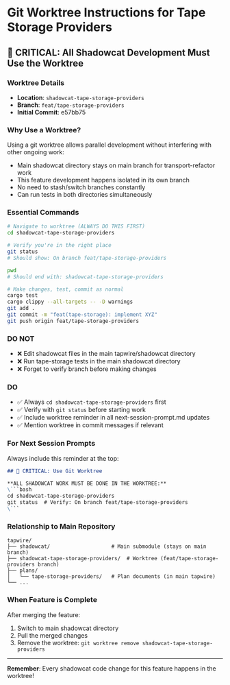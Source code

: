 # Git Worktree Instructions for Tape Storage Providers

## 🔴 CRITICAL: All Shadowcat Development Must Use the Worktree

### Worktree Details
- **Location**: `shadowcat-tape-storage-providers`
- **Branch**: `feat/tape-storage-providers`
- **Initial Commit**: e57bb75

### Why Use a Worktree?

Using a git worktree allows parallel development without interfering with other ongoing work:
- Main shadowcat directory stays on main branch for transport-refactor work
- This feature development happens isolated in its own branch
- No need to stash/switch branches constantly
- Can run tests in both directories simultaneously

### Essential Commands

```bash
# Navigate to worktree (ALWAYS DO THIS FIRST)
cd shadowcat-tape-storage-providers

# Verify you're in the right place
git status
# Should show: On branch feat/tape-storage-providers

pwd
# Should end with: shadowcat-tape-storage-providers

# Make changes, test, commit as normal
cargo test
cargo clippy --all-targets -- -D warnings
git add .
git commit -m "feat(tape-storage): implement XYZ"
git push origin feat/tape-storage-providers
```

### DO NOT

- ❌ Edit shadowcat files in the main tapwire/shadowcat directory
- ❌ Run tape-storage tests in the main shadowcat directory
- ❌ Forget to verify branch before making changes

### DO

- ✅ Always `cd shadowcat-tape-storage-providers` first
- ✅ Verify with `git status` before starting work
- ✅ Include worktree reminder in all next-session-prompt.md updates
- ✅ Mention worktree in commit messages if relevant

### For Next Session Prompts

Always include this reminder at the top:

```markdown
## 🔴 CRITICAL: Use Git Worktree

**ALL SHADOWCAT WORK MUST BE DONE IN THE WORKTREE:**
\```bash
cd shadowcat-tape-storage-providers
git status  # Verify: On branch feat/tape-storage-providers
\```
```

### Relationship to Main Repository

```
tapwire/
├── shadowcat/                    # Main submodule (stays on main branch)
├── shadowcat-tape-storage-providers/  # Worktree (feat/tape-storage-providers branch)
├── plans/
│   └── tape-storage-providers/   # Plan documents (in main tapwire)
└── ...
```

### When Feature is Complete

After merging the feature:
1. Switch to main shadowcat directory
2. Pull the merged changes
3. Remove the worktree: `git worktree remove shadowcat-tape-storage-providers`

---

**Remember**: Every shadowcat code change for this feature happens in the worktree!